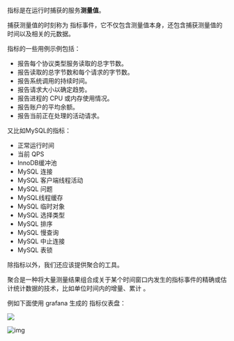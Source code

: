 指标是在运行时捕获的服务**测量值**。



捕获测量值的时刻称为 指标事件，它不仅包含测量值本身，还包含捕获测量值的时间以及相关的元数据。



指标的一些用例示例包括：

- 报告每个协议类型服务读取的总字节数。
- 报告读取的总字节数和每个请求的字节数。
- 报告系统调用的持续时间。
- 报告请求大小以确定趋势。
- 报告进程的 CPU 或内存使用情况。
- 报告账户的平均余额。
- 报告当前正在处理的活动请求。

又比如MySQL的指标：

- 正常运行时间
- 当前 QPS
- InnoDB缓冲池
- MySQL 连接
- MySQL 客户端线程活动
- MySQL 问题
- MySQL线程缓存
- MySQL 临时对象
- MySQL 选择类型
- MySQL 排序
- MySQL 慢查询
- MySQL 中止连接
- MySQL 表锁



除指标以外，我们还应该提供聚合的工具。



聚合是一种将大量测量结果组合成关于某个时间窗口内发生的指标事件的精确或估计统计数据的技术，比如单位时间内的增量、累计 。





例如下面使用 grafana 生成的 指标仪表盘：

![](https://grafana.com/static/img/grafana/time_series_light_theme_sized.png)

![img](https://grafana.com/api/plugins/alexanderzobnin-zabbix-app/versions/5.2.1/images/img/screenshot-showcase.png)